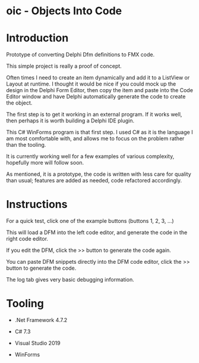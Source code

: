 # oic - Objects Into Code

Introduction
============

Prototype of converting Delphi Dfm definitions to FMX code.

This simple project is really a proof of concept.

Often times I need to create an item dynamically and add it to a ListView or Layout at runtime. I thought it would be nice if you could mock up the design in the Delphi Form Editor, then copy the item and paste into the Code Editor window and have Delphi automatically generate the code to create the object. 

The first step is to get it working in an external program. If it works well, then perhaps it is worth building a Delphi IDE plugin.

This C# WinForms program is that first step. I used C# as it is the language I am most comfortable with, and allows me to focus on the problem rather than the tooling.

It is currently working well for a few examples of various complexity, hopefully more will follow soon.

As mentioned, it is a prototype, the code is written with less care for quality than usual; features are added as needed, code refactored accordingly.

Instructions
============

For a quick test, click one of the example buttons (buttons 1, 2, 3, ...)

This will load a DFM into the left code editor, and generate the code in the right code editor.

If you edit the DFM, click the >> button to generate the code again.

You can paste DFM snippets directly into the DFM code editor, click the >> button to generate the code.

The log tab gives very basic debugging information.

Tooling
=======

* .Net Framework 4.7.2

* C# 7.3

* Visual Studio 2019

* WinForms

